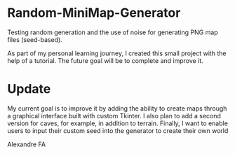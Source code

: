 # Random-MiniMap-Generator
Testing random generation and the use of noise for generating PNG map files (seed-based).


As part of my personal learning journey, I created this small project with the help of a tutorial. The future goal will be to complete and improve it.

# Update

My current goal is to improve it by adding the ability to create maps through a graphical interface built with custom Tkinter. I also plan to add a second version for caves, for example, in addition to terrain. Finally, I want to enable users to input their custom seed into the generator to create their own world

Alexandre FA
